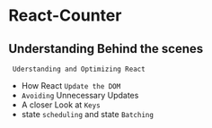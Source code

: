 # React-Counter
## Understanding Behind the scenes
     Uderstanding and Optimizing React

- How React `Update the DOM`
- `Avoiding` Unnecessary Updates
- A closer Look at `Keys`
- state `scheduling` and state `Batching`
  
